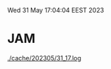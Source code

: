 Wed 31 May 17:04:04 EEST 2023
# JAM
<a href='./cache/202305/31_17.log'>./cache/202305/31_17.log</a>
